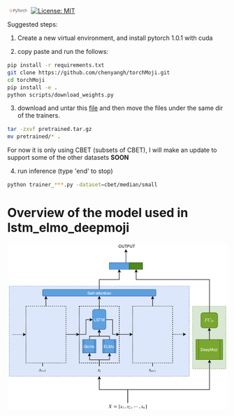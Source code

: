 [<img src="img/pytorch-logo-dark.png" width="10%">](https://pytorch.org/)
[![License: MIT](https://img.shields.io/badge/License-MIT-yellow.svg)](https://opensource.org/licenses/MIT) 


Suggested steps:

1. Create a new virtual environment, and install pytorch 1.0.1 with cuda

2. copy paste and run the follows:
```bash
pip install -r requirements.txt
git clone https://github.com/chenyangh/torchMoji.git
cd torchMoji
pip install -e .
python scripts/download_weights.py
```

3. download and untar this [file](https://drive.google.com/file/d/1_G_nJkWKdsr-LO-uKRcTeT0Wf_uxG0_l/view?usp=sharing) and then move the files under the same dir of the trainers.
```bash
tar -zxvf pretrained.tar.gz
mv pretrained/* . 
```
For now it is only using CBET (subsets of CBET), I will make an update to support some of the other datasets **SOON**

4. run inference (type 'end' to stop)
```bash
python trainer_***.py -dataset=cbet/median/small
```


# Overview of the model used in lstm_elmo_deepmoji
![overview](img/overview.png)

